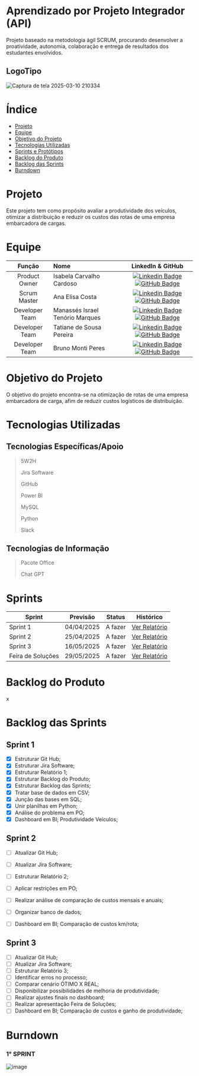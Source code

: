 # Aprendizado por Projeto Integrador (API)
Projeto baseado na metodologia ágil SCRUM, procurando desenvolver a proatividade, autonomia, colaboração e entrega de resultados dos estudantes envolvidos.

## LogoTipo
> 
![Captura de tela 2025-03-10 210334](https://github.com/user-attachments/assets/613c4e67-d8f0-4d4f-9d03-3c88e521a4d3)

# Índice

* [Projeto](#projeto)
* [Equipe](#equipe)
* [Objetivo do Projeto](#objetivo-do-projeto)
* [Tecnologias Utilizadas](#tecnologias-utilizadas)
* [Sprints e Protótipos](#sprints)
* [Backlog do Produto](#backlog-do-produto)
* [Backlog das Sprints](#backlog-das-sprints)
* [Burndown](#burndown)
# Projeto
Este projeto tem como propósito avaliar a produtividade dos veículos, otimizar a distribuição e reduzir os custos das rotas de uma empresa embarcadora de cargas.

# Equipe

|    Função     | Nome                                  |                                                                                                                                                      LinkedIn & GitHub                                                                                                                                                      |
| :-----------: | :------------------------------------ | :-------------------------------------------------------------------------------------------------------------------------------------------------------------------------------------------------------------------------------------------------------------------------------------------------------------------------: |
| Product Owner |  Isabela Carvalho Cardoso    |     [![Linkedin Badge](https://img.shields.io/badge/Linkedin-blue?style=flat-square&logo=Linkedin&logoColor=white)](https://www.linkedin.com/in/isabela-cardoso-b23a57276/) [![GitHub Badge](https://img.shields.io/badge/GitHub-111217?style=flat-square&logo=github&logoColor=white)](https://github.com/isabelacardd)             |
|  Scrum Master  | Ana Elisa Costa   |           [![Linkedin Badge](https://img.shields.io/badge/Linkedin-blue?style=flat-square&logo=Linkedin&logoColor=white)]( https://www.linkedin.com/in/ana-elisa-costa-a9a32122/) [![GitHub Badge](https://img.shields.io/badge/GitHub-111217?style=flat-square&logo=github&logoColor=whiteg)](https://github.com/anaecosta) 
| Developer Team  | Manassés Israel Tenório Marques |      [![Linkedin Badge](https://img.shields.io/badge/Linkedin-blue?style=flat-square&logo=Linkedin&logoColor=white)](https://www.linkedin.com/in/manass%C3%A9s-ten%C3%B3rio-184182185?utm_source=share&utm_campaign=share_via&utm_content=profile&utm_medium=android_app) [![GitHub Badge](https://img.shields.io/badge/GitHub-111217?style=flat-square&logo=github&logoColor=white)](https://github.com/MANASSES2710)     |
| Developer Team  | Tatiane de Sousa Pereira             |         [![Linkedin Badge](https://img.shields.io/badge/Linkedin-blue?style=flat-square&logo=Linkedin&logoColor=white)](https://www.linkedin.com/in/tatiane-sousa-5b564625b?utm_source=share&utm_campaign=share_via&utm_content=profile&utm_medium=ios_app) [![GitHub Badge](https://img.shields.io/badge/GitHub-111217?style=flat-square&logo=github&logoColor=white)](https://github.com/tatipink)        |
|  Developer Team  | Bruno Monti Peres   |           [![Linkedin Badge](https://img.shields.io/badge/Linkedin-blue?style=flat-square&logo=Linkedin&logoColor=white)](www.linkedin.com/in/bruno-monti-peres) [![GitHub Badge](https://img.shields.io/badge/GitHub-111217?style=flat-square&logo=github&logoColor=whiteg)]( https://github.com/BrunoMontiPeres ) 


# Objetivo do Projeto

O objetivo do projeto encontra-se na otimização de rotas de uma empresa embarcadora de carga, afim de reduzir custos logísticos de distribuição.

# Tecnologias Utilizadas
## Tecnologias Específicas/Apoio
> 5W2H
> 
> Jira Software
> 
> GitHub
> 
> Power BI
> 
> MySQL
> 
> Python
>
> Slack

## Tecnologias de Informação
> Pacote Office
>
> Chat GPT
>

# Sprints

Sprint | Previsão | Status| Histórico|
|------|--------|------|--------|
|Sprint 1 | 04/04/2025| A fazer | [Ver Relatório]() |
|Sprint 2| 25/04/2025| A fazer |[Ver Relatório]() |
|Sprint 3| 16/05/2025| A fazer |[Ver Relatório]() | 
|Feira de Soluções| 29/05/2025| A fazer | [Ver Relatório]() |


# Backlog do Produto

x

# Backlog das Sprints
## Sprint 1
- [x] Estruturar Git Hub;
- [x] Estruturar Jira Software;
- [X] Estruturar Relatório 1;
- [x] Estruturar Backlog do Produto;
- [x] Estruturar Backlog das Sprints;
- [x] Tratar base de dados em CSV;
- [x] Junção das bases em SQL;
- [x] Unir planilhas em Python;
- [x] Análise do problema em PO;
- [x] Dashboard em BI; Produtividade Veículos;

## Sprint 2
- [ ] Atualizar Git Hub;
- [ ] Atualizar Jira Software;
- [ ] Estruturar Relatório 2;
- [ ] Aplicar restrições em PO;
- [ ] Realizar análise de comparação de custos mensais e anuais;
- [ ] Organizar banco de dados;
- [ ] Dashboard em BI; Comparação de custos km/rota;
      

## Sprint 3
- [ ] Atualizar Git Hub;
- [ ] Atualizar Jira Software;
- [ ] Estruturar Relatório 3;
- [ ] Identificar erros no processo;
- [ ] Comparar cenário ÓTIMO X REAL;
- [ ] Disponibilizar possibilidades de melhoria de produtividade;
- [ ] Realizar ajustes finais no dashboard;
- [ ] Realizar apresentação Feira de Soluções;
- [ ] Dashboard em BI; Comparação de custos e ganho de produtividade; 

# Burndown

### 1° SPRINT
![image](https://github.com/user-attachments/assets/5393e122-75c4-4c7e-aa89-3bb5c68b21d8)



